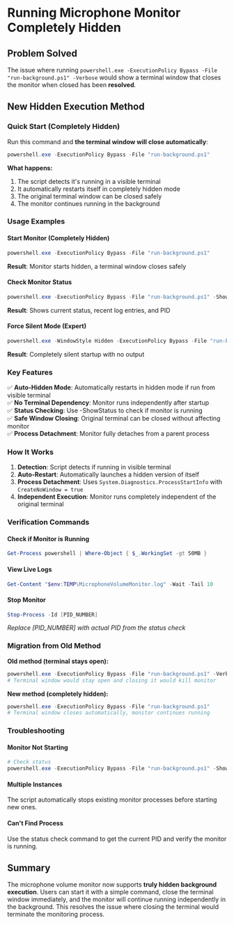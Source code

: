 # Running Microphone Monitor Completely Hidden

## Problem Solved

The issue where running `powershell.exe -ExecutionPolicy Bypass -File "run-background.ps1" -Verbose` would show a terminal window that closes the monitor when closed has been **resolved**.

## New Hidden Execution Method

### Quick Start (Completely Hidden)

Run this command and **the terminal window will close automatically**:

```powershell
powershell.exe -ExecutionPolicy Bypass -File "run-background.ps1"
```

**What happens:**
1. The script detects it's running in a visible terminal
2. It automatically restarts itself in completely hidden mode  
3. The original terminal window can be closed safely
4. The monitor continues running in the background

### Usage Examples

#### Start Monitor (Completely Hidden)
```powershell
powershell.exe -ExecutionPolicy Bypass -File "run-background.ps1"
```
**Result**: Monitor starts hidden, a terminal window closes safely

#### Check Monitor Status
```powershell
powershell.exe -ExecutionPolicy Bypass -File "run-background.ps1" -ShowStatus
```
**Result**: Shows current status, recent log entries, and PID

#### Force Silent Mode (Expert)
```powershell
powershell.exe -WindowStyle Hidden -ExecutionPolicy Bypass -File "run-background.ps1" -Silent
```
**Result**: Completely silent startup with no output

### Key Features

✅ **Auto-Hidden Mode**: Automatically restarts in hidden mode if run from visible terminal  
✅ **No Terminal Dependency**: Monitor runs independently after startup  
✅ **Status Checking**: Use -ShowStatus to check if monitor is running  
✅ **Safe Window Closing**: Original terminal can be closed without affecting monitor  
✅ **Process Detachment**: Monitor fully detaches from a parent process  

### How It Works

1. **Detection**: Script detects if running in visible terminal
2. **Auto-Restart**: Automatically launches a hidden version of itself
3. **Process Detachment**: Uses `System.Diagnostics.ProcessStartInfo` with `CreateNoWindow = true`
4. **Independent Execution**: Monitor runs completely independent of the original terminal

### Verification Commands

#### Check if Monitor is Running
```powershell
Get-Process powershell | Where-Object { $_.WorkingSet -gt 50MB }
```

#### View Live Logs
```powershell
Get-Content "$env:TEMP\MicrophoneVolumeMonitor.log" -Wait -Tail 10
```

#### Stop Monitor
```powershell
Stop-Process -Id [PID_NUMBER]
```
*Replace [PID_NUMBER] with actual PID from the status check*

### Migration from Old Method

**Old method (terminal stays open):**
```powershell
powershell.exe -ExecutionPolicy Bypass -File "run-background.ps1" -Verbose
# Terminal window would stay open and closing it would kill monitor
```

**New method (completely hidden):**
```powershell
powershell.exe -ExecutionPolicy Bypass -File "run-background.ps1"
# Terminal window closes automatically, monitor continues running
```

### Troubleshooting

#### Monitor Not Starting
```powershell
# Check status
powershell.exe -ExecutionPolicy Bypass -File "run-background.ps1" -ShowStatus
```

#### Multiple Instances
The script automatically stops existing monitor processes before starting new ones.

#### Can't Find Process
Use the status check command to get the current PID and verify the monitor is running.

## Summary

The microphone volume monitor now supports **truly hidden background execution**. Users can start it with a simple command, close the terminal window immediately, and the monitor will continue running independently in the background. This resolves the issue where closing the terminal would terminate the monitoring process.